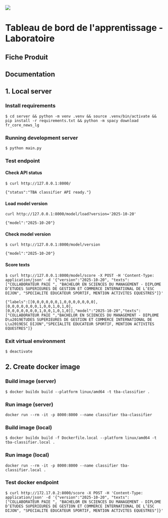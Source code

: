![](https://avatars1.githubusercontent.com/u/63645182?s=200&v=4)

# Tableau de bord de l'apprentissage - Laboratoire

## Fiche Produit

## Documentation

## 1. Local server
### Install requirements
```shell
$ cd server && python -m venv .venv && source .venv/bin/activate && pip install -r requirements.txt && python -m spacy download fr_core_news_lg
```

### Running development server
```shell
$ python main.py
```

### Test endpoint
#### Check API status
```shell
$ curl http://127.0.0.1:8000/

{"status":"TBA classifier API ready."}
```
#### Load model version
```shell
curl http://127.0.0.1:8000/model/load?version='2025-10-20'

{"model":"2025-10-20"}
```

#### Check model version
```shell
$ curl http://127.0.0.1:8000/model/version

{"model":"2025-10-20"}
```

#### Score texts
```shell
$ curl http://127.0.0.1:8000/model/score -X POST -H 'Content-Type: application/json' -d '{"version":"2025-10-20", "texts": ["COLLABORATEUR PAIE ", "BACHELOR EN SCIENCES DU MANAGEMENT - DIPLOME D’ETUDES SUPERIEURES DE GESTION ET COMMERCE INTERNATIONAL DE L’ESC DIJON", "SPECIALITE EDUCATEUR SPORTIF, MENTION ACTIVITES EQUESTRES"]}'

{"labels":[[0,0,0,0,0,0,1,0,0,0,0,0,0,0],[0,0,0,0,0,0,0,1,0,0,1,0,1,0],[0,0,0,0,0,0,0,1,0,0,1,0,1,0]],"model":"2025-10-20","texts":["COLLABORATEUR PAIE ","BACHELOR EN SCIENCES DU MANAGEMENT - DIPLOME D\u2019ETUDES SUPERIEURES DE GESTION ET COMMERCE INTERNATIONAL DE L\u2019ESC DIJON","SPECIALITE EDUCATEUR SPORTIF, MENTION ACTIVITES EQUESTRES"]}
```

### Exit virtual environment
```shell
$ deactivate
```

## 2. Create docker image
### Build image (server)
```shell
$ docker buildx build --platform linux/amd64 -t tba-classifier .
```

### Run image (server)
```shell
docker run --rm -it -p 8000:8000 --name classifier tba-classifier
```

### Build image (local)
```shell
$ docker buildx build -f Dockerfile.local --platform linux/amd64 -t tba-classifier.local .
```

### Run image (local)
```shell
docker run --rm -it -p 8000:8000 --name classifier tba-classifier.local .
```

### Test docker endpoint
```shell
$ curl http://172.17.0.2:8000/score -X POST -H 'Content-Type: application/json' -d '{"version":"2025-10-20", "texts": ["COLLABORATEUR PAIE ", "BACHELOR EN SCIENCES DU MANAGEMENT - DIPLOME D’ETUDES SUPERIEURES DE GESTION ET COMMERCE INTERNATIONAL DE L’ESC DIJON", "SPECIALITE EDUCATEUR SPORTIF, MENTION ACTIVITES EQUESTRES"]}'
```

